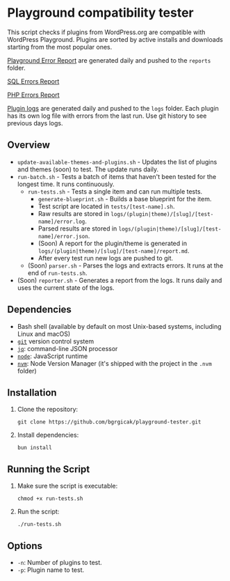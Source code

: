 # Playground compatibility tester

This script checks if plugins from WordPress.org are compatible with WordPress Playground.
Plugins are sorted by active installs and downloads starting from the most popular ones.

[Playground Error Report](reports/playground_stats.md) are generated daily and pushed to the `reports` folder.

[SQL Errors Report](reports/sql-errors.md)

[PHP Errors Report](reports/php-errors.md)

[Plugin logs](logs/) are generated daily and pushed to the `logs` folder. Each plugin has its own log file with errors from the last run. Use git history to see previous days logs.


## Overview

- `update-available-themes-and-plugins.sh` - Updates the list of plugins and themes (soon) to test. The update runs daily.
- `run-batch.sh` - Tests a batch of items that haven't been tested for the longest time. It runs continuously.
   - `run-tests.sh` - Tests a single item and can run multiple tests.
      - `generate-blueprint.sh` - Builds a base blueprint for the item.
      - Test script are located in `tests/[test-name].sh`.
      - Raw results are stored in `logs/(plugin|theme)/[slug]/[test-name]/error.log`.
      - Parsed results are stored in `logs/(plugin|theme)/[slug]/[test-name]/error.json`.
      - (Soon) A report for the plugin/theme is generated in `logs/(plugin|theme)/[slug]/[test-name]/report.md`.
      - After every test run new logs are pushed to git.
   - (Soon) `parser.sh` - Parses the logs and extracts errors. It runs at the end of `run-tests.sh`.
- (Soon) `reporter.sh` - Generates a report from the logs. It runs daily and uses the current state of the logs.


## Dependencies

- Bash shell (available by default on most Unix-based systems, including Linux and macOS)
- [`git`](https://git-scm.com/) version control system
- [`jq`](https://stedolan.github.io/jq/): command-line JSON processor
- [`node`](https://nodejs.org/en): JavaScript runtime
- [`nvm`](https://github.com/nvm-sh/nvm): Node Version Manager (it's shipped with the project in the `.nvm` folder)
## Installation

1. Clone the repository:
   ```
   git clone https://github.com/bgrgicak/playground-tester.git
   ```
2. Install dependencies:
   ```
   bun install
   ```

## Running the Script

1. Make sure the script is executable:
   ```
   chmod +x run-tests.sh
   ```

2. Run the script:
   ```
   ./run-tests.sh
   ```

## Options

- `-n`: Number of plugins to test.
- `-p`: Plugin name to test.

